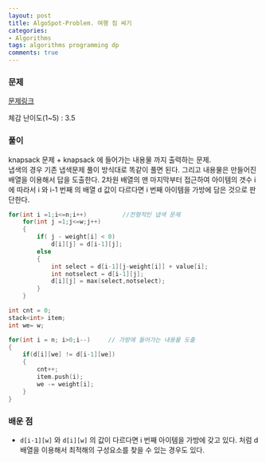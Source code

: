 ```yaml
---
layout: post
title: AlgoSpot-Problem. 여행 짐 싸기
categories:
- Algorithms
tags: algorithms programming dp
comments: true
---
```


### 문제

[문제링크](https://algospot.com/judge/problem/read/PACKING)

체감 난이도(1~5) : 3.5

### 풀이

knapsack 문제 + knapsack 에 들어가는 내용물 까지 출력하는 문제.  
냅색의 경우 기존 냅색문제 풀이 방식대로 똑같이 풀면 된다. 그리고 내용물은 만들어진 배열을 이용해서 답을 도출한다. 2차원 배열의 맨 마지막부터 접근하여 아이템의 갯수 i에 따라서 i 와 i-1 번째 의 배열 d 값이 다르다면 i 번째 아이템을 가방에 담은 것으로 판단한다.

```c++
for(int i =1;i<=n;i++)          //전형적인 냅색 문제
	for(int j =1;j<=w;j++)
	{
		if( j - weight[i] < 0)
			d[i][j] = d[i-1][j];
		else
		{
			int select = d[i-1][j-weight[i]] + value[i];
			int notselect = d[i-1][j];
			d[i][j] = max(select,notselect);
		}
	}

int cnt = 0;
stack<int> item;
int we= w;

for(int i = n; i>0;i--)     // 가방에 들어가는 내용물 도출
{
	if(d[i][we] != d[i-1][we])
	{
		cnt++;
		item.push(i);
		we -= weight[i];
	}
}
```

### 배운 점

- `d[i-1][w]` 와 `d[i][w]` 의 값이 다르다면 i 번째 아이템을 가방에 갖고 있다. 처럼 d 배열을 이용해서 최적해의 구성요소를 찾을 수 있는 경우도 있다.

